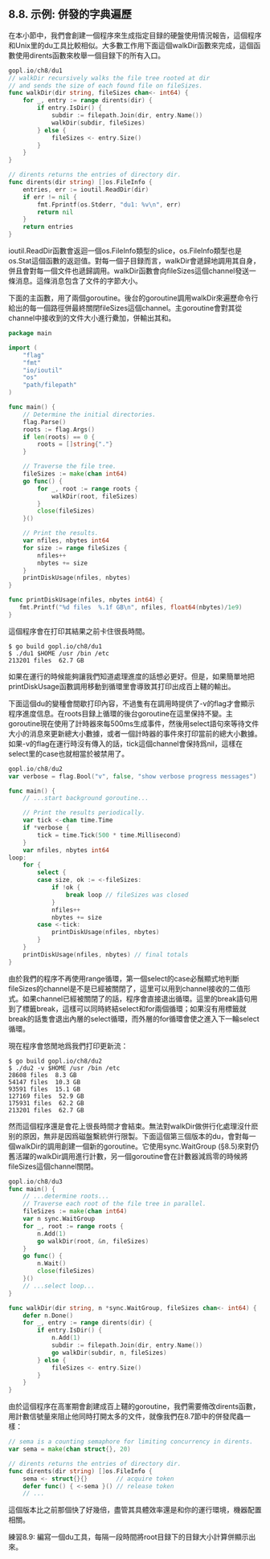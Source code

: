 ## 8.8. 示例: 併發的字典遍歷

在本小節中，我們會創建一個程序來生成指定目録的硬盤使用情況報告，這個程序和Unix里的du工具比較相似。大多數工作用下面這個walkDir函數來完成，這個函數使用dirents函數來枚舉一個目録下的所有入口。

```go
gopl.io/ch8/du1
// walkDir recursively walks the file tree rooted at dir
// and sends the size of each found file on fileSizes.
func walkDir(dir string, fileSizes chan<- int64) {
	for _, entry := range dirents(dir) {
		if entry.IsDir() {
			subdir := filepath.Join(dir, entry.Name())
			walkDir(subdir, fileSizes)
		} else {
			fileSizes <- entry.Size()
		}
	}
}

// dirents returns the entries of directory dir.
func dirents(dir string) []os.FileInfo {
	entries, err := ioutil.ReadDir(dir)
	if err != nil {
		fmt.Fprintf(os.Stderr, "du1: %v\n", err)
		return nil
	}
	return entries
}
```

ioutil.ReadDir函數會返迴一個os.FileInfo類型的slice，os.FileInfo類型也是os.Stat這個函數的返迴值。對每一個子目録而言，walkDir會遞歸地調用其自身，併且會對每一個文件也遞歸調用。walkDir函數會向fileSizes這個channel發送一條消息。這條消息包含了文件的字節大小。

下面的主函數，用了兩個goroutine。後台的goroutine調用walkDir來遍歷命令行給出的每一個路徑併最終關閉fileSizes這個channel。主goroutine會對其從channel中接收到的文件大小進行纍加，併輸出其和。


```go
package main

import (
	"flag"
	"fmt"
	"io/ioutil"
	"os"
	"path/filepath"
)

func main() {
	// Determine the initial directories.
	flag.Parse()
	roots := flag.Args()
	if len(roots) == 0 {
		roots = []string{"."}
	}

	// Traverse the file tree.
	fileSizes := make(chan int64)
	go func() {
		for _, root := range roots {
			walkDir(root, fileSizes)
		}
		close(fileSizes)
	}()

	// Print the results.
	var nfiles, nbytes int64
	for size := range fileSizes {
		nfiles++
		nbytes += size
	}
	printDiskUsage(nfiles, nbytes)
}

func printDiskUsage(nfiles, nbytes int64) {
   fmt.Printf("%d files  %.1f GB\n", nfiles, float64(nbytes)/1e9)
}

```
這個程序會在打印其結果之前卡住很長時間。
```
$ go build gopl.io/ch8/du1
$ ./du1 $HOME /usr /bin /etc
213201 files  62.7 GB
```

如果在運行的時候能夠讓我們知道處理進度的話想必更好。但是，如果簡單地把printDiskUsage函數調用移動到循環里會導致其打印出成百上韆的輸出。

下面這個du的變種會間歇打印內容，不過隻有在調用時提供了-v的flag才會顯示程序進度信息。在roots目録上循環的後台goroutine在這里保持不變。主goroutine現在使用了計時器來每500ms生成事件，然後用select語句來等待文件大小的消息來更新總大小數據，或者一個計時器的事件來打印當前的總大小數據。如果-v的flag在運行時沒有傳入的話，tick這個channel會保持爲nil，這樣在select里的case也就相當於被禁用了。

```go
gopl.io/ch8/du2
var verbose = flag.Bool("v", false, "show verbose progress messages")

func main() {
	// ...start background goroutine...

	// Print the results periodically.
	var tick <-chan time.Time
	if *verbose {
		tick = time.Tick(500 * time.Millisecond)
	}
	var nfiles, nbytes int64
loop:
	for {
		select {
		case size, ok := <-fileSizes:
			if !ok {
				break loop // fileSizes was closed
			}
			nfiles++
			nbytes += size
		case <-tick:
			printDiskUsage(nfiles, nbytes)
		}
	}
	printDiskUsage(nfiles, nbytes) // final totals
}
```
由於我們的程序不再使用range循環，第一個select的case必鬚顯式地判斷fileSizes的channel是不是已經被關閉了，這里可以用到channel接收的二值形式。如果channel已經被關閉了的話，程序會直接退出循環。這里的break語句用到了標籤break，這樣可以同時終結select和for兩個循環；如果沒有用標籤就break的話隻會退出內層的select循環，而外層的for循環會使之進入下一輪select循環。

現在程序會悠閒地爲我們打印更新流：

```
$ go build gopl.io/ch8/du2
$ ./du2 -v $HOME /usr /bin /etc
28608 files  8.3 GB
54147 files  10.3 GB
93591 files  15.1 GB
127169 files  52.9 GB
175931 files  62.2 GB
213201 files  62.7 GB
```

然而這個程序還是會花上很長時間才會結束。無法對walkDir做併行化處理沒什麽别的原因，無非是因爲磁盤繫統併行限製。下面這個第三個版本的du，會對每一個walkDir的調用創建一個新的goroutine。它使用sync.WaitGroup (§8.5)來對仍舊活躍的walkDir調用進行計數，另一個goroutine會在計數器減爲零的時候將fileSizes這個channel關閉。

```go
gopl.io/ch8/du3
func main() {
    // ...determine roots...
    // Traverse each root of the file tree in parallel.
    fileSizes := make(chan int64)
    var n sync.WaitGroup
    for _, root := range roots {
        n.Add(1)
        go walkDir(root, &n, fileSizes)
    }
    go func() {
        n.Wait()
        close(fileSizes)
    }()
    // ...select loop...
}

func walkDir(dir string, n *sync.WaitGroup, fileSizes chan<- int64) {
    defer n.Done()
    for _, entry := range dirents(dir) {
        if entry.IsDir() {
            n.Add(1)
            subdir := filepath.Join(dir, entry.Name())
            go walkDir(subdir, n, fileSizes)
        } else {
            fileSizes <- entry.Size()
        }
    }
}
```

由於這個程序在高峯期會創建成百上韆的goroutine，我們需要脩改dirents函數，用計數信號量來阻止他同時打開太多的文件，就像我們在8.7節中的併發爬蟲一樣：


```go
// sema is a counting semaphore for limiting concurrency in dirents.
var sema = make(chan struct{}, 20)

// dirents returns the entries of directory dir.
func dirents(dir string) []os.FileInfo {
    sema <- struct{}{}        // acquire token
    defer func() { <-sema }() // release token
    // ...

```

這個版本比之前那個快了好幾倍，盡管其具體效率還是和你的運行環境，機器配置相關。

練習8.9: 編寫一個du工具，每隔一段時間將root目録下的目録大小計算併顯示出來。


